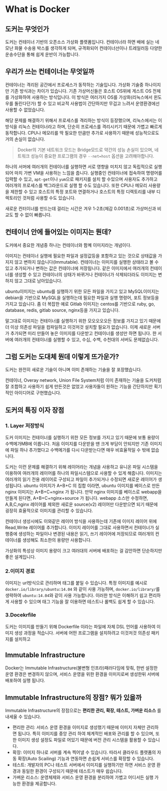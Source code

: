 # What is Docker

## 도커는 무엇인가
도커는 컨테이너 기반의 오픈소스 가상화 플랫폼입니다. 컨테이너라 하면 배에 실는 네모난 화물 수송용 박스를 생각하게 되며, 규격화되어 컨테이너선이나 트레일러등 다양한 운송수단을 통해 쉽게 운반이 가능합니다.

## 우리가 쓰는 컨테이너는 무엇일까

컨테이너는 격리된 공간에서 프로세스가 동작하는 기술입니다. 가상화 기술중 하나이지만 기존 방식과는 차이가 있습니다. 기존 가상머신들은 호스트 OS위에 게스트 OS 전체를 가상화하여 사용하는 방식입니다. 이 방식은 여러가지 OS를 가상화(리눅스에서 윈도우를 돌린다던가) 할 수 있고 비교적 사용법이 간단하지만 무겁고 느려서 운영환경에선 사용할 수 없었습니다.

해당 문제를 해결하기 위해서 프로세스를 격리하는 방식이 등장했으며, 리눅스에서는 이 방식을 리눅스 컨테이너라고 하며, 단순히 프로세스를 격리시키기 때문에 가볍고 빠르게 동작합니다. CPU나 메모리를 딱 필요한 만큼만 추가로 사용하기 때문에 성능적으로도 거의 손실이 없습니다.

> Docker의 기본 네트워크 모드는 Bridge모드로 약간의 성능 손실이 있으며, 네트워크 성능이 중요한 프로그램의 경우 `--net=host` 옵션을 고려해야합니다.

하나의 서머에 여러개의 컨테이너를 실행하면 서로 영향을 미치지 않고 독립적으로 실행되어 마치 가변 VM을 사용하는 느낌을 줍니다. 실행중인 컨테이너에 접속하여 명령어를 입력할 수 있고, `apt-get`이나 `yum`으로 패키지를 설치 할 수있으며 사용자도 추가하고 여러개의 프로세스를 백그라운드로 실행 할 수도 있습니다.
또한 CPU나 메모리 사용량을 제한할 수 있고 호스트의 특정 포트와 연결하거나 호스트의 특정 디렉토리를 내부 디렉토리인 것처럼 사용할 수도 있습니다.

새로운 컨터이너를 만드는데 걸리는 시간은 겨우 1-2초(체감 0.001초)로 가상머신과 비교도 할 수 없이 빠릅니다.

## 컨테이너 안에 들어있는 이미지는 뭔데?

도커에서 중요한 개념중 하나는 컨테이너와 함꼐 이미지라는 개념이다.

이미지는 컨테이너 실행에 필요한 파일과 설정값등을 포함하고 있는 것으로 상태값을 가지지 않고 변하지 않습니다(Immutable). 컨테이너는 이미지를 실행한 상태라고 볼 수 있고 추가되거나 변하는 값은 컨테이너에 저장됩니다. 같은 이미지에서 여러개의 컨테이너를 생성할 수 있고 컨테이너의 상태가 바뀌거나 컨테이너가 삭제되더라도 이미지는 변하지 않고 그대로 남아있습니다.

ubuntu이미지는 ubuntu를 실행하기 위한 모든 파일을 가지고 있고 MySQL이미지는 debian을 기반으로 MySQL을 실행하는데 필요한 파일과 실행 명령어, 포트 정보등을 가지고 있습니다. 좀 더 복잡한 예로 Gitlab 이미지는 centos를 기반으로 ruby, go, database, redis, gitlab source, nginx등을 가지고 있습니다.

말그대로 이미지는 컨테이너를 실행하기 위한 모오오오오든 정보를 가지고 있기 때문에 더 이상 의존성 파일을 컴파일하고 이것저것 설치할 필요가 없습니다. 이제 새로운 서버가 추가되면 미리 만들어 놓은 이미지를 다운받고 컨테이너를 생성만 하면 됩니다. 한 서버에 여러개의 컨테이너를 실행할 수 있고, 수십, 수백, 수천대의 서버도 문제없습니다.

## 그럼 도커는 도대체 뭔데 이렇게 뜨가운가?

도커는 완전히 새로운 기술이 아니며 이미 존재하는 기술을 잘 포장했습니다.

컨테이너, Overay network, Union File System처럼 이미 존재하는 기술을 도커처럼 잘 조합하고 사용하기 쉽게 만든것은 없었고 사용자들이 원하는 기능을 간단하지만 획기적인 아이디어로 구현했습니다.
## 도커의 특징 이자 장점
### 1. Layer 저장방식
도커 이미지는 컨테이너를 실행하기 위한 모든 정보를 가지고 있기 때문에 보통 용량이 수백메가MB에 이릅니다. 처음 이미지를 다운받을 땐 크게 부담이 안되지만 기존 이미지에 파일 하나 추가했다고 수백메가를 다시 다운받는다면 매우 비효율적일 수 밖에 없습니다.

도커는 이런 문제를 해결하기 위해 레이어라는 개념을 사용하고 유니온 파일 시스템을 이용하여 여러개의 레이어를 하나의 파일시스템으로 사용할 수 있게 해줍니다. 이미지는 여러개의 읽기 전용 레이어로 구성되고 파일이 추가되거나 수정되면 새로운 레이어가 생성됩니다. ubuntu 이미지가 A+B+C 의 집합 이라면, ubuntu 이미지를 베이스로 만든 nginx 이미지는 A+B+C+nginx 가 됩니다. 만약 nginx 이미지를 베이스로 webapp을 만들게 된다면, A+B+C+nginx+source 가 됩니다. webapp 소스만 수정하면, A,B,C,nginx 레이어를 제외한 새로운 source(v2) 레이어만 다운받으면 되기 때문에 굉장히 효율적으로 이미지를 관리할 수 있습니다.

컨테이너 생성시에도 이와같은 레이어 방식을 사용하는데 기존에 이미지 레이어 위에 Read,Write 레이어를 추가합니다. 이미지 레이어를 그대로 사용하면서 컨테이너가 실행중에 생성하는 파일이나 변경된 내용은 읽기, 쓰기 레이어에 저장되므로 여러개의 컨테이너를 생성해도 최소한의 용량만 사용합니다. 

가상화의 특성상 이미지 용량이 크고 여러대의 서버에 배포하는 걸 감안하면 단순하지만 좋은 설계입니다.

### 2.이미지 경로
이미지는 url방식으로 관리하며 태그를 붙일 수 있습니다. 특정 이미지를 예시로 `docker.io/library/ubuntu:14.04` 와 같이 사용 가능하며, `docker.io/library/`를 생략하여 `ubuntu:14.04`와 같이 사용 가능합니다. 이러한 방식은 이해하기 쉽고 편리하게 사용할 수 있으며 태그 기능을 잘 이용하면 테스트나 롤백도 쉽게 할 수 있습니다.

### 3.Docekrfile
도커는 이미지를 만들기 위해 Dockerfile 이라는 파일에 자체 DSL 언어를 사용하여 이미지 생성 과정을 적습니다. 서버에 어떤 프로그램을 설치하려고 이것저것 의존성 패키지를 설치하고 

## Immutable Infrastructure
Docker는 Immutable Infrastructure(불변형 인프라)패러다임에 맞춰, 한번 설정한 운영 환경은 변경하지 않으며, 서비스 운영을 위한 환경을 이미지로써 생성한뒤 서버에 배포하여 실행 됩니다.

## Immutable Infrastructure의 장점? 뭐가 있을까

Immutable Infrastructure의 장점으로는 **편리한 관리, 확장, 테스트, 가벼운 리소스** 를 내세울 수 있습니다.

- 편리한 관리: 서비스 운영 환경을 이미지로 생성했기 때문에 이미지 자체만 관리하면 됩니다. 특히 이미지를 중앙 관리 하여 체계적인 배포와 관리를 할 수 있으며, 또한 이미지 생성 설정도 파일로 어있기 때문에 버전 관리 시스템을 활용할 수 있습니다.
- 확장: 이미지 하나로 서버를 계속 찍어낼 수 있습니다. 따라서 클라우드 플랫폼의 자동 확장(Auto Scailing) 기능과 연동하면 손쉽게 서비스를 확장할 수 있습니다.
- 테스트: 개발자의 PC나 테스트 서버에서 이미지를 실행하기만 하면 서비스 운영 환경과 동일한 환경이 구성되기 때문에 테스트가 매우 쉽습니다.
- 가벼운 리소스: 운영체제와 서비스 운영 환경을 분리하여 가볍고 어디서든 실행 가능한 환경을 제공합니다.